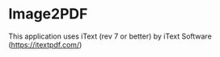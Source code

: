 # Image2PDF

This application uses iText (rev 7 or better) by iText Software (https://itextpdf.com/)
